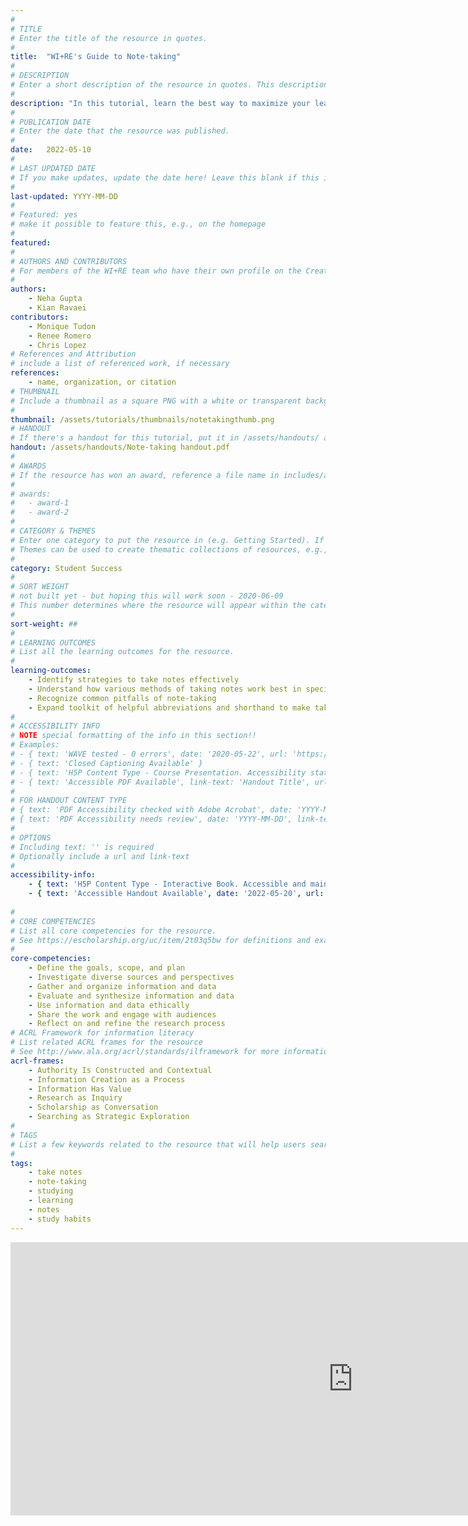 ```yaml
---
#
# TITLE
# Enter the title of the resource in quotes.
#
title:  "WI+RE's Guide to Note-taking"
#
# DESCRIPTION
# Enter a short description of the resource in quotes. This description will appear on the list page as a preview, but not on the tutorial/workshop itself.
#
description: "In this tutorial, learn the best way to maximize your learning by taking notes that actually help you absorb and study new information!"
#
# PUBLICATION DATE
# Enter the date that the resource was published.
#
date:   2022-05-10
#
# LAST UPDATED DATE
# If you make updates, update the date here! Leave this blank if this is being published for the first time.
#
last-updated: YYYY-MM-DD
#
# Featured: yes
# make it possible to feature this, e.g., on the homepage
#
featured: 
#
# AUTHORS AND CONTRIBUTORS
# For members of the WI+RE team who have their own profile on the Creative Team page, enter the name as firstname-lastname (e.g. doug-worsham). For community partners who don't have their own profile on the WI+RE site, enter their name as Firstname Lastname (e.g. Gene Block). The names will appear in the order you enter them.
#
authors:
    - Neha Gupta
    - Kian Ravaei
contributors:
    - Monique Tudon
    - Renee Romero
    - Chris Lopez
# References and Attribution
# include a list of referenced work, if necessary
references:
    - name, organization, or citation
# THUMBNAIL
# Include a thumbnail as a square PNG with a white or transparent background. Our standard dimensions are 250x250 px, but any size square will do. Thumbnails for tutorials go in /assets/tutorials/thumbnails/, and for workshops, /assets/workshops/thumbnails/.
#
thumbnail: /assets/tutorials/thumbnails/notetakingthumb.png
# HANDOUT
# If there's a handout for this tutorial, put it in /assets/handouts/ and replace the three dots with the filename!
handout: /assets/handouts/Note-taking handout.pdf
#
# AWARDS
# If the resource has won an award, reference a file name in includes/awards/ without the .html. For example, if it was accepted to PRIMO, you would write "primo". If the award isn't in includes/awards, create a new award file!
#
# awards: 
#   - award-1
#   - award-2
#
# CATEGORY & THEMES
# Enter one category to put the resource in (e.g. Getting Started). If you enter a category that doesn't already exist, a new category will be created on the WI+RE site.
# Themes can be used to create thematic collections of resources, e.g., stem, etc.
#
category: Student Success
#
# SORT WEIGHT
# not built yet - but hoping this will work soon - 2020-06-09
# This number determines where the resource will appear within the category. Larger numbers appear later within the category, and higher numbers appear earlier.
#
sort-weight: ##
#
# LEARNING OUTCOMES
# List all the learning outcomes for the resource.
#
learning-outcomes:
    - Identify strategies to take notes effectively
    - Understand how various methods of taking notes work best in specific situations
    - Recognize common pitfalls of note-taking
    - Expand toolkit of helpful abbreviations and shorthand to make taking notes efficient
#
# ACCESSIBILITY INFO
# NOTE special formatting of the info in this section!!
# Examples:
# - { text: 'WAVE tested - 0 errors', date: '2020-05-22', url: 'https://wave.webaim.org/' }
# - { text: 'Closed Captioning Available' }
# - { text: 'H5P Content Type - Course Presentation. Accessibility status - Tested with no known problems', date: 'YYYY-MM-DD', url: 'https://h5p.org/documentation/installation/content-type-accessibility' }
# - { text: 'Accessible PDF Available', link-text: 'Handout Title', url: 'full-url' }
#
# FOR HANDOUT CONTENT TYPE
# { text: 'PDF Accessibility checked with Adobe Acrobat', date: 'YYYY-MM-DD' }
# { text: 'PDF Accessibility needs review', date: 'YYYY-MM-DD', link-text: 'Issue reported', url: 'link to issue' } 
#
# OPTIONS
# Including text: '' is required
# Optionally include a url and link-text
#
accessibility-info:
    - { text: 'H5P Content Type - Interactive Book. Accessible and maintained by H5P core development team', date: '2022-05-20', url: 'https://h5p.org/documentation/installation/content-type-accessibility' }
    - { text: 'Accessible Handout Available', date: '2022-05-20', url: 'https://uclalibrary.github.io/research-tips/full-url-here.html' }
   
#
# CORE COMPETENCIES
# List all core competencies for the resource.
# See https://escholarship.org/uc/item/2t03q5bw for definitions and examples of each core competency
#
core-competencies:
    - Define the goals, scope, and plan
    - Investigate diverse sources and perspectives
    - Gather and organize information and data
    - Evaluate and synthesize information and data
    - Use information and data ethically 
    - Share the work and engage with audiences
    - Reflect on and refine the research process
# ACRL Framework for information literacy
# List related ACRL frames for the resource
# See http://www.ala.org/acrl/standards/ilframework for more information
acrl-frames:
    - Authority Is Constructed and Contextual
    - Information Creation as a Process
    - Information Has Value
    - Research as Inquiry
    - Scholarship as Conversation
    - Searching as Strategic Exploration
#
# TAGS
# List a few keywords related to the resource that will help users search for it.
#
tags:
    - take notes
    - note-taking
    - studying
    - learning
    - notes
    - study habits
---
```

<iframe src="https://ccle.ucla.edu/mod/hvp/embed.php?id=4252749" width="1095" height="437" frameborder="0" allowfullscreen="allowfullscreen" title="Note-taking Guide"></iframe><script src="https://ccle.ucla.edu/mod/hvp/library/js/h5p-resizer.js" charset="UTF-8"></script>
<script src="https://ccle.ucla.edu/mod/hvp/library/js/h5p-resizer.js" charset="UTF-8"></script>
